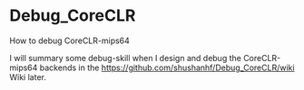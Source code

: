 # Debug_CoreCLR
How to debug CoreCLR-mips64

I will summary some debug-skill when I design and debug the CoreCLR-mips64 backends in the https://github.com/shushanhf/Debug_CoreCLR/wiki Wiki later.
